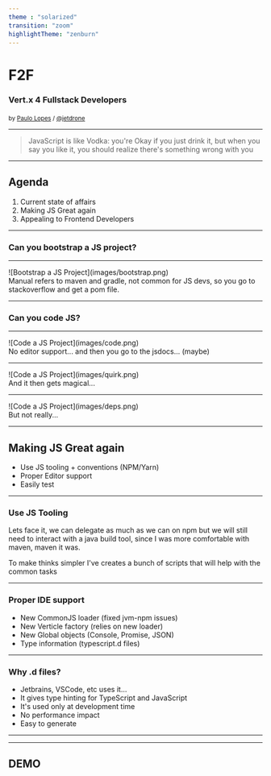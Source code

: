 ```yaml
---
theme : "solarized"
transition: "zoom"
highlightTheme: "zenburn"
---
```

# F2F

### Vert.x 4 Fullstack Developers

<small>by [Paulo Lopes](https://www.jetdrone.xyz) / [@jetdrone](http://twitter.com/jetdrone)</small>

---

> JavaScript is like Vodka: you're Okay if you just drink it, but when you say you like it, you should realize there's something wrong with you

---

<!-- .slide: style="text-align: left;" -->
## Agenda

1. Current state of affairs           <!-- .element: class="fragment grow" -->
2. Making JS Great again              <!-- .element: class="fragment grow" -->
3. Appealing to Frontend Developers   <!-- .element: class="fragment grow" -->

---

### Can you bootstrap a JS project?

---

<!-- .element: class="stretch" --> ![Bootstrap a JS Project](images/bootstrap.png)

<aside class="notes">
  Manual refers to maven and gradle, not common for JS devs, so you go to stackoverflow and get a pom file.
</aside>

---

### Can you code JS?

---

<!-- .element: class="stretch" --> ![Code a JS Project](images/code.png)

<aside class="notes">
  No editor support... and then you go to the jsdocs... (maybe)
</aside>

---

<!-- .element: class="stretch" --> ![Code a JS Project](images/quirk.png)

<aside class="notes">
  And it then gets magical...
</aside>

---

<!-- .element: class="stretch" --> ![Code a JS Project](images/deps.png)

<aside class="notes">
  But not really...
</aside>

---

## Making JS Great again

* Use JS tooling + conventions (NPM/Yarn)   <!-- .element: class="fragment grow" -->
* Proper Editor support                     <!-- .element: class="fragment grow" -->
* Easily test                               <!-- .element: class="fragment grow" -->

---

### Use JS Tooling

<aside class="notes">
  Lets face it, we can delegate as much as we can on npm but we will still need
  to interact with a java build tool, since I was more comfortable with maven,
  maven it was.

  To make thinks simpler I've creates a bunch of scripts that will help with the
  common tasks
</aside>

---

### Proper IDE support

* New CommonJS loader (fixed jvm-npm issues)    <!-- .element: class="fragment grow" -->
* New Verticle factory (relies on new loader)   <!-- .element: class="fragment grow" -->
* New Global objects (Console, Promise, JSON)   <!-- .element: class="fragment grow" -->
* Type information (typescript.d files)         <!-- .element: class="fragment grow" -->

---

### Why .d files?

* Jetbrains, VSCode, etc uses it...
* It gives type hinting for TypeScript and JavaScript
* It's used only at development time
* No performance impact
* Easy to generate

---

<!-- .slide: data-background="images/fun.gif" -->

---

## DEMO
